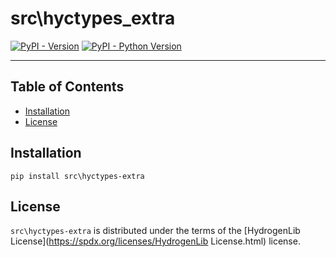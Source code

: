 # src\hyctypes_extra

[![PyPI - Version](https://img.shields.io/pypi/v/src\hyctypes-extra.svg)](https://pypi.org/project/src\hyctypes-extra)
[![PyPI - Python Version](https://img.shields.io/pypi/pyversions/src\hyctypes-extra.svg)](https://pypi.org/project/src\hyctypes-extra)

-----

## Table of Contents

- [Installation](#installation)
- [License](#license)

## Installation

```console
pip install src\hyctypes-extra
```

## License

`src\hyctypes-extra` is distributed under the terms of the [HydrogenLib License](https://spdx.org/licenses/HydrogenLib License.html) license.
